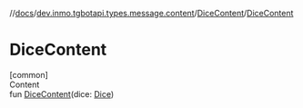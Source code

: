 //[docs](../../../index.md)/[dev.inmo.tgbotapi.types.message.content](../index.md)/[DiceContent](index.md)/[DiceContent](-dice-content.md)



# DiceContent  
[common]  
Content  
fun [DiceContent](-dice-content.md)(dice: [Dice](../../dev.inmo.tgbotapi.types.dice/-dice/index.md))  



